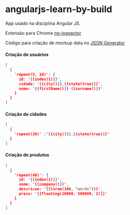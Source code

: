 # angularjs-learn-by-build
App usado na disciplina Angular JS.

Extensão para Chrome
[ng-inspector](https://chrome.google.com/webstore/detail/ng-inspect-for-angularjs/cidepfmbgngpdapgncfhpecbdhmnnemf)


Código para criação de mockup data no [JSON Generator](https://next.json-generator.com)

#### Criação de usuários
```JSON
[
  {
    'repeat(5, 10)': {
      id: '{{index(1)}}',
      cidade: '{{city()}},{{state(true)}}',
      nome: '{{firstName()}} {{surname()}}'
    }
  }
]
```

#### Criação de cidades
```JSON
[
  {
    'repeat(20)' :'{{city()}},{{state(true)}}'
  }
]
```

#### Criação de produtos
```JSON
[
  {
    'repeat(40)': {
      id: '{{index(1)}}',
      nome: '{{company()}}',
      descricao: '{{lorem(100, "words")}}',
      preco: '{{floating(10000, 500000, 2)}}'
    }
  }
]
```
